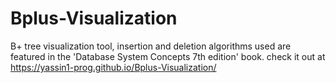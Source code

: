 # Bplus-Visualization

B+ tree visualization tool, insertion and deletion algorithms used are featured
in the 'Database System Concepts 7th edition' book.
check it out at https://yassin1-prog.github.io/Bplus-Visualization/
